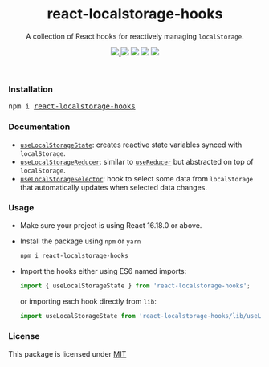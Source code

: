 <div align="center">
  <h1>
    react-localstorage-hooks
  </h1>
  <p>
    A collection of React hooks for reactively managing <code>localStorage</code>.
  </p>
  <p>
    <a href="https://www.npmjs.com/package/react-localstorage-hooks">
      <img src="https://badgen.net/npm/v/react-localstorage-hooks" />
    </a>
    <img src="https://badgen.net/bundlephobia/min/react-localstorage-hooks" />
    <img src="https://badgen.net/bundlephobia/minzip/react-localstorage-hooks?label=gzipped%20size" />
    <img src="https://badgen.net/npm/types/react-localstorage-hooks" />
    <img src="https://badgen.net/bundlephobia/tree-shaking/react-localstorage-hooks" />
  </p>
  <br />
</div>


### Installation
<pre>
npm i <a href="https://www.npmjs.com/package/react-localstorage-hooks">react-localstorage-hooks</a>
</pre>


### Documentation
- [`useLocalStorageState`](./src/useLocalStorageState/): creates reactive state variables synced with `localStorage`.
- [`useLocalStorageReducer`](./src/useLocalStorageReducer/): similar to [`useReducer`](https://reactjs.org/docs/hooks-reference.html#usereducer) but abstracted on top of `localStorage`.
- [`useLocalStorageSelector`](./src/useLocalStorageSelector/): hook to select some data from `localStorage` that automatically updates when selected data changes.

### Usage
- Make sure your project is using React 16.18.0 or above.

- Install the package using `npm` or `yarn`  
  ```bash
  npm i react-localstorage-hooks
  ```

- Import the hooks either using ES6 named imports:  
  ```js
  import { useLocalStorageState } from 'react-localstorage-hooks';
  ```  
  or importing each hook directly from `lib`:
  ```js
  import useLocalStorageState from 'react-localstorage-hooks/lib/useLocalStorageState/useLocalStorageState';
  ```
  
### License
This package is licensed under [MIT](./LICENSE)
